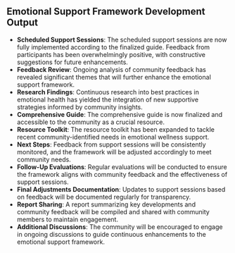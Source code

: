 

## Emotional Support Framework Development Output

- **Scheduled Support Sessions**: The scheduled support sessions are now fully implemented according to the finalized guide. Feedback from participants has been overwhelmingly positive, with constructive suggestions for future enhancements.
- **Feedback Review**: Ongoing analysis of community feedback has revealed significant themes that will further enhance the emotional support framework.
- **Research Findings**: Continuous research into best practices in emotional health has yielded the integration of new supportive strategies informed by community insights.
- **Comprehensive Guide**: The comprehensive guide is now finalized and accessible to the community as a crucial resource.
- **Resource Toolkit**: The resource toolkit has been expanded to tackle recent community-identified needs in emotional wellness support.
- **Next Steps**: Feedback from support sessions will be consistently monitored, and the framework will be adjusted accordingly to meet community needs.
- **Follow-Up Evaluations**: Regular evaluations will be conducted to ensure the framework aligns with community feedback and the effectiveness of support sessions.
- **Final Adjustments Documentation**: Updates to support sessions based on feedback will be documented regularly for transparency.
- **Report Sharing**: A report summarizing key developments and community feedback will be compiled and shared with community members to maintain engagement.
- **Additional Discussions**: The community will be encouraged to engage in ongoing discussions to guide continuous enhancements to the emotional support framework.